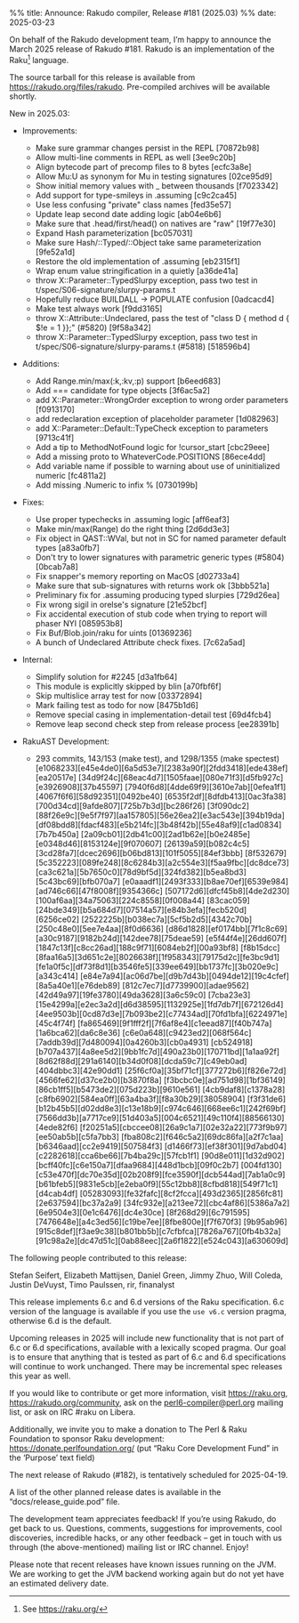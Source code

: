 %% title: Announce: Rakudo compiler, Release #181 (2025.03)
%% date: 2025-03-23

On behalf of the Rakudo development team, I’m happy to announce the
March 2025 release of Rakudo #181. Rakudo is an implementation of
the Raku[^1] language.

The source tarball for this release is available from
<https://rakudo.org/files/rakudo>.
Pre-compiled archives will be available shortly.

New in 2025.03:

+ Improvements:
    + Make sure grammar changes persist in the REPL [70872b98]
    + Allow multi-line comments in REPL as well [3ee9c20b]
    + Align bytecode part of precomp files to 8 bytes [ecfc3a8e]
    + Allow Mu:U as synonym for Mu in testing signatures [02ce95d9]
    + Show initial memory values with _ between thousands [f7023342]
    + Add support for type-smileys in .assuming [c9c2ca45]
    + Use less confusing "private" class names [fed35e57]
    + Update leap second date adding logic [ab04e6b6]
    + Make sure that .head/first/head() on natives are "raw" [19f77e30]
    + Expand Hash parameterization [bc057031]
    + Make sure Hash/::Typed/::Object take same parameterization [9fe52a1d]
    + Restore the old implementation of .assuming [eb2315f1]
    + Wrap enum value stringification in a quietly [a36de41a]
    + throw X::Parameter::TypedSlurpy exception, pass two test in t/spec/S06-signature/slurpy-params.t 
    + Hopefully reduce BUILDALL -> POPULATE confusion [0adcacd4]
    + Make test always work [f9dd3165]
    + throw X::Attribute::Undeclared, pass the test of "class D { method d { $!e = 1 }};" (#5820) [9f58a342]
    + throw X::Parameter::TypedSlurpy exception, pass two test in t/spec/S06-signature/slurpy-params.t (#5818) [518596b4]

+ Additions:
    + Add Range.min/max(:k,:kv,:p) support [b6eed683]
    + Add === candidate for type objects [3f6ac5a2]
    + add X::Parameter::WrongOrder exception to wrong order parameters [f0913170]
    + add redeclaration exception of placeholder parameter [1d082963]
    + add X::Parameter::Default::TypeCheck exception to parameters [9713c41f]
    + Add a tip to MethodNotFound logic for !cursor_start [cbc29eee]
    + Add a missing proto to WhateverCode.POSITIONS [86ece4dd]
    + Add variable name if possible to warning about use of uninitialized numeric [fc4811a2]
    + Add missing .Numeric to infix % [0730199b]

+ Fixes:
    + Use proper typechecks in .assuming logic [aff6eaf3]
    + Make min/max(Range) do the right thing [2d6dd3e3]
    + Fix object in QAST::WVal, but not in SC for named parameter default types [a83a0fb7]
    + Don't try to lower signatures with parametric generic types (#5804) [0bcab7a8]
    + Fix snapper's memory reporting on MacOS [d02733a4]
    + Make sure that sub-signatures with returns work ok [3bbb521a]
    + Preliminary fix for .assuming producing typed slurpies [729d26ea]
    + Fix wrong sigil in orelse's signature [21e52bcf]
    + Fix accidental execution of stub code when trying to report will phaser NYI [085953b8]
    + Fix Buf/Blob.join/raku for uints [01369236]
    + A bunch of Undeclared Attribute check fixes. [7c62a5ad]

+ Internal:
    + Simplify solution for #2245 [d3a1fb64]
    + This module is explicitly skipped by blin [a70fbf6f]
    + Skip multislice array test for now [03372894]
    + Mark failing test as todo for now [8475b1d6]
    + Remove special casing in implementation-detail test [69d4fcb4]
    + Remove leap second check step from release process [ee28391b]

+ RakuAST Development:
    + 293 commits, 143/153 (make test), and 1298/1355 (make spectest)
      [e1068233][e45e4de0][6a5d53e7][2383a90f][2fdd3418][ede438ef][ea20517e]
      [34d9f24c][68eac4d7][1505faae][080e71f3][d5fb927c][e3926908][37b45597]
      [7940f6d8][4dde69f9][3610e7ab][0efea1f1][4067f6f6][58d92351][0492be40]
      [6535f2df][8dfdb413][0ac3fa38][700d34cd][9afde807][725b7b3d][bc286f26]
      [3f090dc2][88f26e9c][9e5f7f97][aa157805][56e26ea2][e3ac543e][394b19da]
      [df08bdd8][fdacf483][e5b214fc][3b48f42b][55e48af9][c1ad0834][7b7b450a]
      [2a09cb01][2db41c00][2ad1b62e][b0e2485e][e0348d46][8153124e][9f070607]
      [26139a59][b082c4c5][3cd28fa7][dcec2696][b06bd813][101f5055][84ef3bbb]
      [8f532679][5c352223][089fe248][8c6284b3][a2c554e3][f5aa9fbc][dc8dce73]
      [ca3c621a][5b7650c0][78d9bf5d][324fd382][b5ea8bd3][5c43bc69][bfb070a7]
      [e0aaadf1][2493f333][b8ae70ef][6539e984][ad746c66][47f8008f][9354366c]
      [507172d6][dfcf45b8][4de2d230][100af6aa][34a75063][224c8558][0f008a44]
      [83cac059][24bde349][b5a684d7][07514a57][e84b3efa][fecb520d][6256ce02]
      [2522225b][b038ec7a][5cf5b2d5][4342c70b][250c48e0][5ee7e4aa][8f0d6636]
      [d86d1828][ef0174bb][7f1c8c69][a30c9187][9182b24d][142dee78][75deae59]
      [e5f44f4e][26dd607f][1847c13f][c8cc26ad][188c9f71][6084eb2f][00a93bf8]
      [f8b15dcc][8faa16a5][3d651c2e][8026638f][1f958343][79175d2c][fe3bc9d1]
      [fe1a0f5c][df73f8d1][b3546fe5][339ee649][bb1737fc][3b020e9c][a343c414]
      [e84e7a94][ac06d7be][d9b7d43b][0494de12][19c4cfef][8a5a40e1][e76deb89]
      [812c7ec7][d7739900][adae9562][42d49a97][19fe3780][49da3628][3a6c59c0]
      [7cba23e3][15e4299a][e2ec3a2d][d6d38595][1132925e][1fd7db7f][672126d4]
      [4ee9503b][0cd87d3e][7b093be2][c77434ad][70fd1bfa][6224971e][45c4f74f]
      [fa865469][9f1fff2f][7f6af8e4][c1eead87][f40b747a][1a6bca62][da6c8e36]
      [c6e0a648][c9423ed2][068f564c][7addb39d][7d480094][0a4260b3][cb0a4931]
      [cb524918][b707a437][4a8ee5d2][9bb1fc7d][490a23b0][170711bd][1a1aa92f]
      [8d62f88d][291a6140][b34d0f08][dcda59c7][c49eb0ad][404dbbc3][42e90dd1]
      [25f6cf0a][35bf71cf][377272b6][f826e72d][4566fe62][d37ce2b0][b3870f8a]
      [f3bcbc0e][ad751d98][1bf36149][86cb1ff5][b5473de2][075d223b][9610e561]
      [4cb9daf8][c1378a28][c8fb6902][584ea0ff][63a4ba3f][f8a30b29][38058904]
      [f3f31de6][b12b45b5][d02dd8e3][c13e18b9][c974c646][668ee6c1][242f69bf]
      [7566dd3b][a7717ce9][51d403a5][004c6521][49c110f4][88566130][4ede82f6]
      [f20251a5][cbccee08][26a9c1a7][02e32a22][773f9b97][ee50ab5b][c5fa7bb3]
      [fba808c2][f646c5a2][69dc86fa][a2f7c1aa][b6346aad][cc2e9419][507584f3]
      [d1466f73][ef38f301][9d7abd04][c2282618][cca6be66][7b4ba29c][57fcb1f1]
      [90d8e011][1d32d902][bcff40fc][c6e150a7][dfaa9684][448d1bcb][09f0c2b7]
      [004fd130][c53e470f][dc70e35d][02b208f9][fce3590f][dcb544ad][7ab1a0c9]
      [b61bfeb5][9831e5cb][e2eba0f9][55c12bb8][8cfbd818][549f71c1][d4cab4df]
      [05283093][fe32fafc][8cf2fcca][493d2365][2856fc81][2e637594][bc37a2a9]
      [34fc932e][a213ee72][cbc4af86][5386a7a2][6e9504e3][0e1c6476][dc4e30ce]
      [8f268d29][6c791595][7476648e][a4c3ed56][c19be7ee][8fbe800e][f7f670f3]
      [9b95ab96][915c8def][f3ae9c38][b801bb5b][c7cfbfca][7826a767][0fb4b32a]
      [91c98a2e][dc47d51c][0ab88eec][2a6f1822][e524c043][a630609d]

The following people contributed to this release:

Stefan Seifert, Elizabeth Mattijsen, Daniel Green, Jimmy Zhuo, Will Coleda,
Justin DeVuyst, Timo Paulssen, rir, finanalyst

This release implements 6.c and 6.d versions of the Raku specification.
6.c version of the language is available if you use the `use v6.c`
version pragma, otherwise 6.d is the default.

Upcoming releases in 2025 will include new functionality that is not
part of 6.c or 6.d specifications, available with a lexically scoped
pragma. Our goal is to ensure that anything that is tested as part of
6.c and 6.d specifications will continue to work unchanged. There may
be incremental spec releases this year as well.

If you would like to contribute or get more information, visit
<https://raku.org>, <https://rakudo.org/community>, ask on the
<perl6-compiler@perl.org> mailing list, or ask on IRC #raku on Libera.

Additionally, we invite you to make a donation to The Perl & Raku Foundation
to sponsor Raku development: <https://donate.perlfoundation.org/>
(put “Raku Core Development Fund” in the ‘Purpose’ text field)

The next release of Rakudo (#182), is tentatively scheduled for 2025-04-19.

A list of the other planned release dates is available in the
“docs/release_guide.pod” file.

The development team appreciates feedback! If you’re using Rakudo, do
get back to us. Questions, comments, suggestions for improvements, cool
discoveries, incredible hacks, or any other feedback – get in touch with
us through (the above-mentioned) mailing list or IRC channel. Enjoy!

Please note that recent releases have known issues running on the JVM.
We are working to get the JVM backend working again but do not yet have
an estimated delivery date.

[^1]: See <https://raku.org/>
